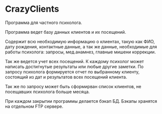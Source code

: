 # CrazyClients
Программа для частного психолога.

Программа ведет базу данных клиентов и их посещений. 

Содержит всю необходимую информацию о клиентах, такую как ФИО, дату рождения, контактные данные, а так же данные, необходимые для 
работы психолога: запросы, мед.анамнез, главные мишени коррекции. 

Так же ведется учет всех посещений. К каждому психолог может написать достигнутые результаты или любые другие заметки. 
По запросу психолога формируется отчет по выбранному клиенту, состоящий из дат и результатов всех посещений клиента.

Так же по запросу может быть сформирван список клиентов, не посещавших психолога больше месяца. 

При каждом закрытии программы делается бэкап БД. Бэкапы хранятся на отдельном FTP сервере. 
